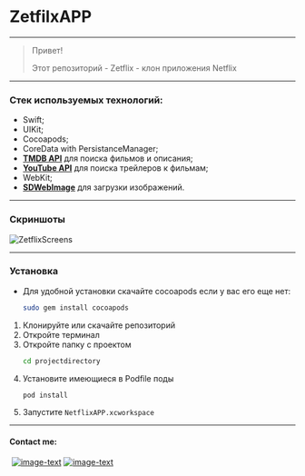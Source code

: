 # ZetfilxAPP
___
>Привет!
>
>Этот репозиторий - Zetflix - клон приложения Netflix

___
### Стек используемых технологий:
- Swift;
- UIKit;
- Cocoapods;
- CoreData with PersistanceManager;
- [**TMDB API**](https://www.themoviedb.org/?language=ru) для поиска фильмов и описания;
- [**YouTube API**](https://developers.google.com/youtube/v3) для поиска трейлеров к фильмам;
- WebKit;
- [**SDWebImage**](https://github.com/SDWebImage/SDWebImage) для загрузки изображений.
___
### Скриншоты
![ZetflixScreens](https://user-images.githubusercontent.com/48126703/188013932-bca80b23-3e66-431b-9c7d-65a3afc1bb49.png)
___
### Установка
+ Для удобной установки скачайте cocoapods если у вас его еще нет:
    ```sh
    sudo gem install cocoapods
    ```
1. Клонируйте или скачайте репозиторий
2. Откройте терминал
3. Откройте папку с проектом 
    ```sh
    cd projectdirectory
    ```
4. Установите имеющиеся в Podfile поды
    ```sh
    pod install
    ```
5. Запустите `NetflixAPP.xcworkspace`
___
#### Contact me:
&nbsp;[![image-text](https://img.shields.io/badge/Gmail-D14836?style=for-the-badge&logo=gmail&logoColor=white)](https://mail.google.com/mail/#search/denmagg.work@gmail.com)&nbsp;[![image-text](https://img.shields.io/badge/Telegram-2CA5E0?style=for-the-badge&logo=telegram&logoColor=white)](https://t.me/denis99m)
